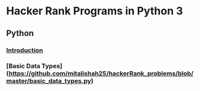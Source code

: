 # Hacker Rank Programs in Python 3

## Python
### [Introduction](https://github.com/mitalishah25/hackerRank_problems/blob/master/introduction.py)
### [Basic Data Types] (https://github.com/mitalishah25/hackerRank_problems/blob/master/basic_data_types.py)
